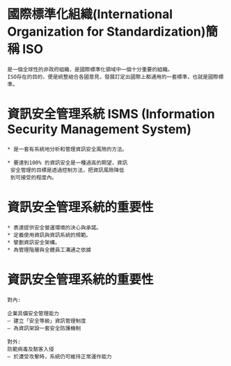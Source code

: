 # 國際標準化組織(International Organization for Standardization)簡稱 ISO
````
是一個全球性的非政府組織，是國際標準化領域中一個十分重要的組織。
ISO存在的目的，便是統整結合各國意見，發展訂定出國際上都通用的一套標準，也就是國際標準。

````` 
# 資訊安全管理系統 ISMS (Information Security Management System)
~~~
* 是一套有系統地分析和管理資訊安全風險的方法。

* 要達到100% 的資訊安全是一種過高的期望，資訊
 安全管理的目標是透過控制方法，把資訊風險降低
 到可接受的程度內。
~~~
# 資訊安全管理系統的重要性
~~~
* 表達提供安全營運環境的決心與承諾。
* 定義使用資訊與資訊系統的規範。
* 擘劃資訊安全架構。
* 為管理階層與全體員工溝通之依據
~~~
# 資訊安全管理系統的重要性
~~~
對內:

企業具備安全管理能力
– 建立「安全等級」資訊管理制度
– 為資訊架設一套安全防護機制

對外:
防範病毒及駭客入侵
– 於遭受攻擊時，系統仍可維持正常運作能力
~~~

 

